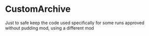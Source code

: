 # CustomArchive
Just to safe keep the code used specifically for some runs approved without pudding mod, using a different mod
